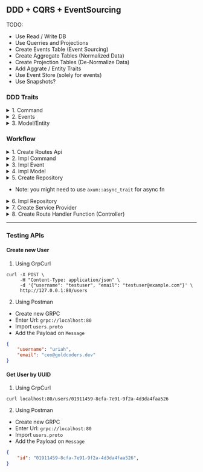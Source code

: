 ## DDD + CQRS + EventSourcing 

TODO:
- Use Read / Write DB
- Use Querries and Projections
- Create Events Table (Event Sourcing)
- Create Aggregate Tables (Normalized Data)
- Create Projection Tables (De-Normalize Data)
- Add Aggrate / Entity Traits
- Use Event Store (solely for events)
- Use Snapshots?

### DDD Traits
<details>
<summary>1. Command</summary>

<br>

```rust
use serde::{de::DeserializeOwned};

#[allow(dead_code)]
pub trait Command: DeserializeOwned {}
```

</details>

<details>
<summary>2. Events</summary>

<br>

```rust
use serde::{de::DeserializeOwned, ser::Serialize};

#[allow(dead_code)]
pub trait Event: DeserializeOwned + Serialize + Unpin + Send + Sync + 'static {}
```

</details>

<details>
<summary>3. Model/Entity</summary>

<br>

```rust
use serde::{de::DeserializeOwned, ser::Serialize};

#[allow(dead_code)]
pub trait Model: Serialize + DeserializeOwned + Unpin + Send + Sync + 'static {}
```

</details>


### Workflow

<details>
<summary>1. Create Routes Api</summary>

<br>

```rust
pub enum Api {
    CreateUser,
    GetUser,
}

impl From<Api> for &'static str {
    fn from(value: Api) -> Self {
        match value {
            Api::CreateUser => "/users",
            Api::GetUser => "/users/:id",
        }
    }
}
```

</details>


<details>
<summary>2. Impl Command</summary>

<br>

```rust
use serde::Deserialize;

use crate::domain::Command;

#[derive(Deserialize, Debug)]
pub struct CreateUser {
    pub username: String,
    pub email: String,
}

impl Command for CreateUser {}
```

</details>


<details>
<summary>3. Impl Event</summary>

<br>

```rust
use serde::{Deserialize, Serialize};
use uuid::Uuid;

use crate::domain::Event;

#[derive(Serialize, Deserialize, Debug)]
pub struct UserCreated {
    pub id: Uuid,
    pub username: String,
    pub email: String,
}
impl Event for UserCreated {}
```

</details>



<details>
<summary>4. impl Model</summary>

<br>

```rust
use serde::{Deserialize, Serialize};
use uuid::Uuid;

use crate::domain::Model;

#[derive(Serialize, Deserialize, Debug)]
pub struct User {
    pub id: Uuid,
    pub username: String,
    pub email: String,
}

impl Model for User {}

```

</details>



<details>
<summary>5. Create Repository</summary>

<br>

```rust
use axum::async_trait;
use uuid::Uuid;

use crate::{
    events::UserCreated,
    models::{self},
};

#[async_trait]
pub trait UserRepository {
    async fn save_user(&self, user: models::User) -> Result<(), sqlx::Error>;
    async fn save_event(&self, event: UserCreated) -> Result<(), sqlx::Error>;
    async fn find_user_by_id(&self, id: Uuid) -> Result<Option<models::User>, sqlx::Error>;
}
```

</details>

- Note: you might need to use `axum::async_trait` for async fn

<details>
<summary>6. Impl Repository</summary>

<br>

```rust
use axum::async_trait;
use sqlx::{Pool, Postgres};
use uuid::Uuid;

use crate::{events::UserCreated, models, repositories::UserRepository};

#[derive(Clone)]
pub struct PgPool {
    db: Pool<Postgres>,
}

impl PgPool {
    pub fn new(db: Pool<Postgres>) -> Self {
        Self { db }
    }
}

#[async_trait]
impl UserRepository for PgPool {
    async fn save_user(&self, user: models::User) -> Result<(), sqlx::Error> {
        sqlx::query!(
            "INSERT INTO users (id,username,email) VALUES ($1,$2,$3)",
            user.id,
            &user.username,
            &user.email,
        )
        .execute(&self.db)
        .await?;
        Ok(())
    }

    async fn save_event(&self, event: UserCreated) -> Result<(), sqlx::Error> {
        let payload = serde_json::to_value(&event).unwrap();
        sqlx::query!(
            "INSERT INTO events (id,payload) VALUES ($1,$2)",
            Uuid::now_v7(),
            payload
        )
        .execute(&self.db)
        .await?;
        Ok(())
    }

    async fn find_user_by_id(&self, id: Uuid) -> Result<Option<models::User>, sqlx::Error> {
        sqlx::query_as!(models::User, "SELECT * from users WHERE id = $1", id)
            .fetch_optional(&self.db)
            .await
    }
}
```

</details>


<details>
<summary>7. Create Service Provider</summary>

<br>

```rust
use uuid::Uuid;

use crate::{
    commands::CreateUser,
    db,
    events::UserCreated,
    models::{self},
    repositories::UserRepository,
};

#[derive(Clone)]
pub struct UserService {
    pub repo: db::PgPool,
}

impl UserService {
    pub fn new(repo: db::PgPool) -> Self {
        Self { repo }
    }

    pub async fn handle_create_user(&self, cmd: CreateUser) -> Result<(), sqlx::Error> {
        let user = models::User {
            id: Uuid::now_v7(),
            username: cmd.username,
            email: cmd.email,
        };

        let event = UserCreated {
            id: user.id,
            username: user.username.clone(),
            email: user.email.clone(),
        };

        self.repo.save_user(user).await?;
        self.repo.save_event(event).await?;

        Ok(())
    }

    pub async fn handle_get_user_by_id(
        &self,
        id: Uuid,
    ) -> Result<Option<models::User>, sqlx::Error> {
        self.repo.find_user_by_id(id).await
    }
}
```
- Note: You are not limited to one repo to inject here

</details>


<details>
<summary>8. Create Route Handler Function (Controller)</summary>

<br>

```rust
use axum::{
    extract::{Path, State},
    response::IntoResponse,
    Json,
};
use tracing::{error, info};
use uuid::Uuid;

use crate::{
    commands,
    services::{self, UserService},
};

pub async fn create_user(
    State(handler): State<UserService>,
    Json(payload): Json<commands::CreateUser>,
) -> impl IntoResponse {
    match handler.handle_create_user(payload).await {
        Ok(_) => {
            info!("User Created");
            "User created".into_response()
        }
        Err(_) => {
            error!("Failed to Create User");
            "Failed to create user".into_response()
        }
    }
}
pub async fn get_user_by_id(
    State(state): State<services::UserService>,
    Path(id): Path<Uuid>,
) -> impl IntoResponse {
    match state.handle_get_user_by_id(id).await {
        Ok(Some(user)) => {
            info!("User Found:\n {:#?}", user);
            Json(user).into_response()
        }
        Ok(None) => {
            info!("User Not Found");
            "User not found".into_response()
        }
        Err(_) => {
            error!("Failed to Fetch User");
            "Failed to get user".into_response()
        }
    }
}
```
- Note: You have access to State as first Parameter

</details>

---

### Testing APIs

#### Create new User 

1. Using GrpCurl

```http
curl -X POST \
     -H "Content-Type: application/json" \
     -d '{"username": "testuser", "email": "testuser@example.com"}' \
     http://127.0.0.1:80/users
```

2. Using Postman
- Create new GRPC
- Enter Url: `grpc://localhost:80`
- Import `users.proto`
- Add the Payload on `Message`

```json
{
    "username": "uriah",
    "email": "ceo@goldcoders.dev"
}
```



#### Get User by UUID

1. Using GrpCurl
```http
curl localhost:80/users/01911459-8cfa-7e91-9f2a-4d3da4faa526
```

2. Using Postman
- Create new GRPC
- Enter Url: `grpc://localhost:80`
- Import `users.proto`
- Add the Payload on `Message`

```json
{
    "id": "01911459-8cfa-7e91-9f2a-4d3da4faa526",
}
```


